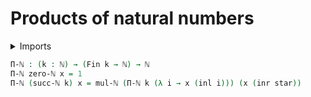 #  Products of natural numbers

<details><summary>Imports</summary>
```agda
module elementary-number-theory.products-of-natural-numbers where
open import elementary-number-theory.multiplication-natural-numbers
open import elementary-number-theory.natural-numbers
open import foundation.coproduct-types
open import foundation.unit-type
open import univalent-combinatorics.standard-finite-types
```
</details>

```agda
Π-ℕ : (k : ℕ) → (Fin k → ℕ) → ℕ
Π-ℕ zero-ℕ x = 1
Π-ℕ (succ-ℕ k) x = mul-ℕ (Π-ℕ k (λ i → x (inl i))) (x (inr star))
```
